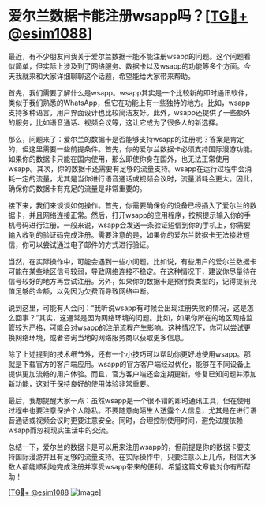 # 爱尔兰数据卡能注册wsapp吗？[[TG💪+ @esim1088](https://t.me/s/esim1088)]

最近，有不少朋友问我关于爱尔兰数据卡能不能注册wsapp的问题。这个问题看似简单，但实际上涉及到了网络服务、数据卡以及wsapp的功能等多个方面。今天我就来和大家详细聊聊这个话题，希望能给大家带来帮助。

首先，我们需要了解什么是wsapp。wsapp其实是一个比较新的即时通讯软件，类似于我们熟悉的WhatsApp，但它在功能上有一些独特的地方。比如，wsapp支持多种语言，用户界面设计也比较简洁友好。此外，wsapp还提供了一些额外的服务，比如语音通话、视频会议等，这让它成为了很多人的新选择。

那么，问题来了：爱尔兰的数据卡是否能够支持wsapp的注册呢？答案是肯定的，但这里需要一些前提条件。首先，你的爱尔兰数据卡必须支持国际漫游功能。如果你的数据卡只能在国内使用，那么即使你身在国外，也无法正常使用wsapp。其次，你的数据卡还需要有足够的流量支持。wsapp在运行过程中会消耗一定的流量，尤其是当你进行语音通话或视频会议时，流量消耗会更大。因此，确保你的数据卡有充足的流量是非常重要的。

接下来，我们来谈谈如何操作。首先，你需要确保你的设备已经插入了爱尔兰的数据卡，并且网络连接正常。然后，打开wsapp的应用程序，按照提示输入你的手机号码进行注册。一般来说，wsapp会发送一条验证短信到你的手机上，你需要输入收到的验证码完成注册。需要注意的是，如果你的爱尔兰数据卡无法接收短信，你可以尝试通过电子邮件的方式进行验证。

当然，在实际操作中，可能会遇到一些小问题。比如说，有些用户的爱尔兰数据卡可能在某些地区信号较弱，导致网络连接不稳定。在这种情况下，建议你尽量待在信号较好的地方再尝试注册。另外，如果你的数据卡是预付费类型的，记得提前充值足够的金额，以免因为欠费而导致网络中断。

说到这里，可能有人会问：“我听说wsapp有时候会出现注册失败的情况，这是怎么回事？”其实，这通常是因为网络环境的问题。比如，如果你所在的地区网络监管较为严格，可能会对wsapp的注册流程产生影响。这种情况下，你可以尝试更换网络环境，或者咨询当地的网络服务商以获取更多信息。

除了上述提到的技术细节外，还有一个小技巧可以帮助你更好地使用wsapp。那就是下载官方的客户端应用。wsapp的官方客户端经过优化，能够在不同设备上提供更加流畅的用户体验。而且，官方客户端还会定期更新，修复已知问题并添加新功能，这对于保持良好的使用体验非常重要。

最后，我想提醒大家一点：虽然wsapp是一个很不错的即时通讯工具，但在使用过程中也要注意保护个人隐私。不要随意向陌生人透露个人信息，尤其是在进行语音通话或视频会议时更要注意安全。同时，合理控制使用时间，避免过度依赖wsapp而忽视现实生活中的交流。

总结一下，爱尔兰的数据卡是可以用来注册wsapp的，但前提是你的数据卡要支持国际漫游并且有足够的流量支持。在实际操作中，只要注意以上几点，相信大多数人都能顺利地完成注册并享受wsapp带来的便利。希望这篇文章能对你有所帮助！

[[TG💪+ @esim1088](https://t.me/s/esim1088) ![Image](https://i.postimg.cc/4NQfJmqS/Snipaste-2025-05-13-00-14-12.png)]